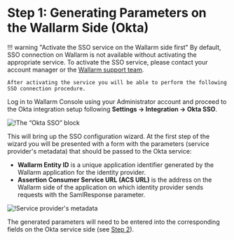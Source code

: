 #   Step 1: Generating Parameters on the Wallarm Side (Okta)

[img-okta-sso-provider-wl]:     ../../../../images/admin-guides/configuration-guides/sso/okta/okta-sso-provider-wl.png
[img-sp-metadata]:              ../../../../images/admin-guides/configuration-guides/sso/okta/sp-metadata.png

[doc-setup-idp]:                setup-idp.md

!!! warning "Activate the SSO service on the Wallarm side first"
    By default, SSO connection on Wallarm is not available without activating the appropriate service. To activate the SSO service, please contact your account manager or the [Wallarm support team](mailto:support@wallarm.com).

    After activating the service you will be able to perform the following SSO connection procedure.

Log in to Wallarm Console using your Administrator account and proceed to the Okta integration setup following **Settings → Integration → Okta SSO**.

![!The “Okta SSO” block][img-okta-sso-provider-wl]

This will bring up the SSO configuration wizard. At the first step of the wizard you will be presented with a form with the parameters (service provider's metadata) that should be passed to the Okta service:
*   **Wallarm Entity ID** is a unique application identifier generated by the Wallarm application for the identity provider.
*   **Assertion Consumer Service URL (ACS URL)** is the address on the Wallarm side of the application on which identity provider sends requests with the SamlResponse parameter.

![!Service provider's metadata][img-sp-metadata]

The generated parameters will need to be entered into the corresponding fields on the Okta service side (see [Step 2][doc-setup-idp]).